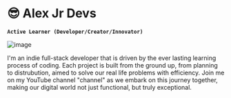 # 😎 Alex Jr Devs

**`Active Learner (Developer/Creator/Innovator)`**

![image](https://github.com/AlexJrDevs/AlexJrDevs/assets/75580147/41297b3f-8a73-4073-9b6a-83217fdb61b9)


I'm an indie full-stack developer that is driven by the ever lasting learning process of coding. Each project is built from the ground up, from planning to distrubution, aimed to solve our real life problems with efficiency. Join me on my YouTube channel "channel" as we embark on this journey together, making our digital world not just functional, but truly exceptional.

<!--
**AlexJrDevs/AlexJrDevs** is a ✨ _special_ ✨ repository because its `README.md` (this file) appears on your GitHub profile.

Here are some ideas to get you started:

- 🔭 I’m currently working on ...
- 🌱 I’m currently learning ...
- 👯 I’m looking to collaborate on ...
- 🤔 I’m looking for help with ...
- 💬 Ask me about ...
- 📫 How to reach me: ...
- 😄 Pronouns: ...
- ⚡ Fun fact: ...
-->
